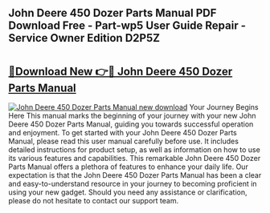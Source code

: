 ## John Deere 450 Dozer Parts Manual PDF Download Free - Part-wp5 User Guide Repair - Service Owner Edition D2P5Z

# <h2><a href="http://bc93148.oget.top/?id=John+Deere+450+Dozer+Parts+Manual">🔗Download New 👉🔴 John Deere 450 Dozer Parts Manual</a></h2>

[![John Deere 450 Dozer Parts Manual new download](https://i.imgur.com/5g1atiW.png)](http://bc93148.oget.top/?id=John+Deere+450+Dozer+Parts+Manual)
Your Journey Begins Here This manual marks the beginning of your journey with your new John Deere 450 Dozer Parts Manual, guiding you towards successful operation and enjoyment. To get started with your John Deere 450 Dozer Parts Manual, please read this user manual carefully before use. It includes detailed instructions for product setup, as well as information on how to use its various features and capabilities. This remarkable John Deere 450 Dozer Parts Manual offers a plethora of features to enhance your daily life. Our expectation is that the John Deere 450 Dozer Parts Manual has been a clear and easy-to-understand resource in your journey to becoming proficient in using your new gadget. Should you need any assistance or clarification, please do not hesitate to contact our support team.
